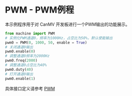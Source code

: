 # PWM - PWM例程

本示例程序用于对 CanMV 开发板进行一个PWM输出的功能展示。  

```python
from machine import PWM
# 实例化PWM通道0，频率为1000Hz，占空比为50%，默认使能输出
pwm0 = PWM(0, 1000, 50, enable = True)
# 关闭通道0输出
pwm0.enable(0)
# 调整通道0频率为2000Hz
pwm0.freq(2000)
# 调整通道0占空比为40%
pwm0.duty(40)
# 打开通道0输出
pwm0.enable(1)
```

具体接口定义请参考 [PWM](../../../api/machine/K230_CanMV_PWM模块API手册.md)
